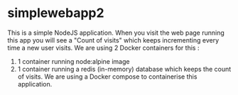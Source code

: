# simplewebapp2
This is a simple NodeJS application.
When you visit the web page running this app you will see a "Count of visits" which keeps incrementing every time a new user visits.
We are using 2 Docker containers for this :
  1. 1 container running node:alpine image
  2. 1 container running a redis (in-memory) database which keeps the count of visits.
We are using a Docker compose to containerise this application.
